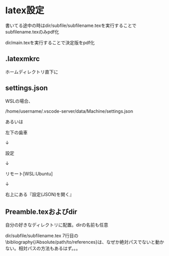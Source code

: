 # latex設定
書いてる途中の時はdir/subfile/subfilename.texを実行することでsubfilename.texのみpdf化

dir/main.texを実行することで決定版をpdf化
## .latexmkrc
ホームディレクトリ直下に
## settings.json
WSLの場合、

/home/username/.vscode-server/data/Machine/settings.json

あるいは

左下の歯車

↓

設定

↓

リモート[WSL:Ubuntu]

↓

右上にある『設定(JSON)を開く』

## Preamble.texおよびdir
自分の好きなディレクトリに配置。dirの名前も任意

dir/subfile/subfilename.tex 7行目の\bibliography{/Absolute/path/to/references}は、なぜか絶対パスでないと動かない。相対パスの方法もあるはず。。。
